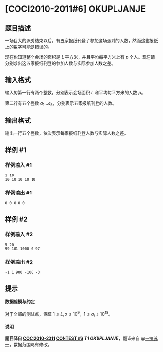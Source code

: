 # [COCI2010-2011#6] OKUPLJANJE

## 题目描述

一场巨大的派对结束以后，有五家报纸刊登了参加这场派对的人数，然而这些报纸上的数字可能是错误的。

现在你知道整个会场的面积是 $L$ 平方米，并且平均每平方米上有 $p$ 个人。现在请分别求出这五家报纸刊登的参加人数与实际参加人数之差。

## 输入格式

输入的第一行有两个整数，分别表示会场面积 $L$ 和平均每平方米的人数 $p$。

第二行有五个整数 $a_1 \dots a_5$，分别表示五家报纸刊登的人数。

## 输出格式

输出一行五个整数，依次表示每家报纸刊登人数与实际人数之差。

## 样例 #1

### 样例输入 #1
```
1 10
10 10 10 10 10
```

### 样例输出 #1

```
0 0 0 0 0
```

## 样例 #2

### 样例输入 #2
```
5 20
99 101 1000 0 97
```

### 样例输出 #2

```
-1 1 900 -100 -3
```

## 提示

#### 数据规模与约定

对于全部的测试点，保证 $1 \leq L, p \leq 10^9$，$1 \leq a_i \leq 10^{18}$。

#### 说明

**题目译自 [COCI2010-2011](https://hsin.hr/coci/archive/2010_2011/) [CONTEST #6](https://hsin.hr/coci/archive/2010_2011/contest6_tasks.pdf) *T1 OKUPLJANJE***，翻译来自 @[一扶苏一](https://www.luogu.com.cn/user/65363)，数据范围略有修改。



